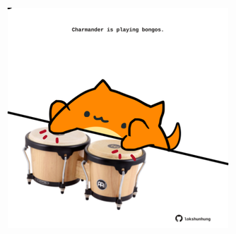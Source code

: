 <!-- built at 26/05/2024, 15:00:47 UTC -->
<p align="center">
  <img width="500" height="500" src="./ReadmeImage.svg">
</p>
